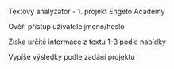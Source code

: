 Textový analyzator - 1. projekt Engeto Academy

Ověří přístup uživatele jmeno/heslo

Získa určité informace z textu 1-3 podle nabídky

Vypíše výsledky podle zadání projektu
